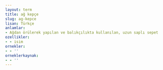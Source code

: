 ```yaml
---
layout: term
title: ağ kepçe
slug: ag-kepce
lisan: Türkçe
anlamlar:
- Ağdan örülerek yapılan ve balıkçılıkta kullanılan, uzun saplı sepet
ozellikler:
- - isim
ornekler:
- - ''
orneklerkaynak:
- - ''
---
```

